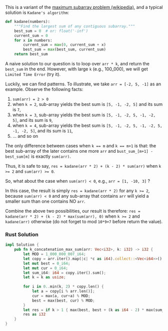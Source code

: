 
This is a variant of the [maximum subarray problem (wikipedia)](https://en.wikipedia.org/wiki/Maximum_subarray_problem), and a typical solution is `Kadane's algorithm`:

```python
def kadane(numbers):
    """Find the largest sum of any contiguous subarray."""
    best_sum = 0  # or: float('-inf')
    current_sum = 0
    for x in numbers:
        current_sum = max(0, current_sum + x)
        best_sum = max(best_sum, current_sum)
    return best_sum
```

A naive solution to our question is to loop over `arr * k`, and return the `best_sum` in the end. However, with large `k` (e.g., 100_000), we will get `Limited Time Error` (try it).

Luckily, we can find patterns. To illustrate, we take `arr = [-2, 5, -1]` as an example. Observe the following facts:
1. `sum(arr) = 2 > 0`
2. when `k = 2`, sub-array yields the best sum is `[5, -1, -2, 5]` and its sum is `7`, 
3. when `k = 3`, sub-array yields the best sum is `[5, -1, -2, 5, -1, -2, 5]`, and its sum is `9`, 
4. when `k = 4`, sub-array yields the best sum is `[5, -1, -2, 5, -1, -2, 5, -1, -2, 5]`, and its sum is `11`, 
5. ... and so on

The only difference between cases when `k == m` and `k == m+1` is that: the best sub-array of the later contains one more `arr` and `bust_sum_[m+1] - best_sum[m]` is exactly `sum(arr)`.

Thus, it is safe to say, `res = kadane(arr * 2) + (k - 2) * sum(arr)` when `k >= 2` and `sum(arr) >= 0`. 

So, what about the case when `sum(arr) < 0`, e.g., `arr = [1, -10, 3]` ? 

In this case, the result is simply `res = kadane(arr * 2)` for any `k >= 2`, because `sum(arr) < 0` and any sub-array that contains `arr` will yield a smaller sum than one contains NO `arr`.

Combine the above two possibilities, our result is therefore: `res = kadane(arr * 2) + (k - 2) * max(sum(arr), 0)` when `k >= 2` and `kadane(arr)` otherwise (do not forget to mod `10*9+7` before return the value).

### Rust Solution
```rust
impl Solution {
    pub fn k_concatenation_max_sum(arr: Vec<i32>, k: i32) -> i32 {
        let MOD = 1_000_000_007_i64;
        let copy = arr.iter().map(|c| *c as i64).collect::<Vec<i64>>();
        let mut best = 0_i64;
        let mut cur = 0_i64;
        let sum_i64: i64 = copy.iter().sum();
        let k = k as usize;
        
        for i in 0..min(k, 2) * copy.len() {
            let a = copy[i % arr.len()]; 
            cur = max(a, cur+a) % MOD;
            best = max(best, cur) % MOD;
        }
        let res = if k > 1 { max(best, best + (k as i64 - 2) * max(sum_i64, 0)) % MOD } else {best % MOD};
        res as i32
    }
}
```

